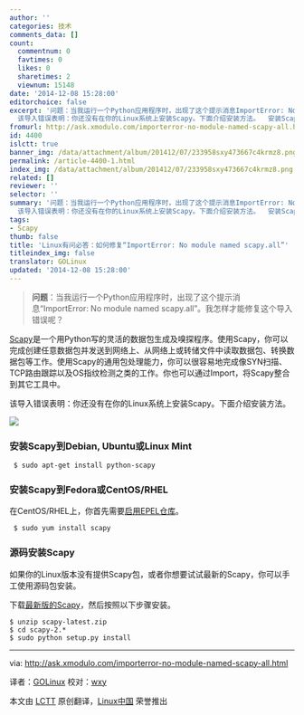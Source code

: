 ```yaml
---
author: ''
categories: 技术
comments_data: []
count:
  commentnum: 0
  favtimes: 0
  likes: 0
  sharetimes: 2
  viewnum: 15148
date: '2014-12-08 15:28:00'
editorchoice: false
excerpt: '问题：当我运行一个Python应用程序时，出现了这个提示消息ImportError: No module named scapy.all。我怎样才能修复这个导入错误呢？  Scapy是一个用Python写的灵活的数据包生成及嗅探程序。使用Scapy，你可以完成创建任意数据包并发送到网络上、从网络上或转储文件中读取数据包、转换数据包等工作。使用Scapy的通用包处理能力，你可以很容易地完成像SYN扫描、TCP路由跟踪以及OS指纹检测之类的工作。你也可以通过Import，将Scapy整合到其它工具中。
  该导入错误表明：你还没有在你的Linux系统上安装Scapy。下面介绍安装方法。  安装Scapy到'
fromurl: http://ask.xmodulo.com/importerror-no-module-named-scapy-all.html
id: 4400
islctt: true
banner_img: /data/attachment/album/201412/07/233958sxy473667c4krmz8.png
permalink: /article-4400-1.html
index_img: /data/attachment/album/201412/07/233958sxy473667c4krmz8.png.thumb.jpg
related: []
reviewer: ''
selector: ''
summary: '问题：当我运行一个Python应用程序时，出现了这个提示消息ImportError: No module named scapy.all。我怎样才能修复这个导入错误呢？  Scapy是一个用Python写的灵活的数据包生成及嗅探程序。使用Scapy，你可以完成创建任意数据包并发送到网络上、从网络上或转储文件中读取数据包、转换数据包等工作。使用Scapy的通用包处理能力，你可以很容易地完成像SYN扫描、TCP路由跟踪以及OS指纹检测之类的工作。你也可以通过Import，将Scapy整合到其它工具中。
  该导入错误表明：你还没有在你的Linux系统上安装Scapy。下面介绍安装方法。  安装Scapy到'
tags:
- Scapy
thumb: false
title: 'Linux有问必答：如何修复“ImportError: No module named scapy.all”'
titleindex_img: false
translator: GOLinux
updated: '2014-12-08 15:28:00'
---
```



> 
> **问题**：当我运行一个Python应用程序时，出现了这个提示消息“ImportError: No module named scapy.all”。我怎样才能修复这个导入错误呢？
> 
> 
> 


[Scapy](http://www.secdev.org/projects/scapy/)是一个用Python写的灵活的数据包生成及嗅探程序。使用Scapy，你可以完成创建任意数据包并发送到网络上、从网络上或转储文件中读取数据包、转换数据包等工作。使用Scapy的通用包处理能力，你可以很容易地完成像SYN扫描、TCP路由跟踪以及OS指纹检测之类的工作。你也可以通过Import，将Scapy整合到其它工具中。


该导入错误表明：你还没有在你的Linux系统上安装Scapy。下面介绍安装方法。


![](/data/attachment/album/201412/07/233958sxy473667c4krmz8.png)


### 安装Scapy到Debian, Ubuntu或Linux Mint



```
 $ sudo apt-get install python-scapy 

```

### 安装Scapy到Fedora或CentOS/RHEL


在CentOS/RHEL上，你首先需要[启用EPEL仓库](http://xmodulo.com/how-to-set-up-epel-repository-on-centos.html)。



```
 $ sudo yum install scapy 

```

### 源码安装Scapy


如果你的Linux版本没有提供Scapy包，或者你想要试试最新的Scapy，你可以手工使用源码包安装。


下载[最新版的Scapy](http://scapy.net/)，然后按照以下步骤安装。



```
$ unzip scapy-latest.zip
$ cd scapy-2.*
$ sudo python setup.py install 

```



---


via: <http://ask.xmodulo.com/importerror-no-module-named-scapy-all.html>


译者：[GOLinux](https://github.com/GOLinux) 校对：[wxy](https://github.com/wxy)


本文由 [LCTT](https://github.com/LCTT/TranslateProject) 原创翻译，[Linux中国](http://linux.cn/) 荣誉推出